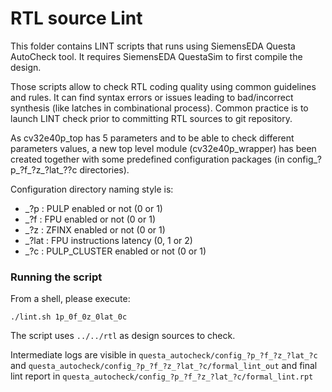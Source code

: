 # RTL source Lint

This folder contains LINT scripts that runs using SiemensEDA Questa AutoCheck tool. It requires SiemensEDA QuestaSim to first compile the design.

Those scripts allow to check RTL coding quality using common guidelines and rules. It can find syntax errors or issues leading to bad/incorrect synthesis (like latches in combinational process).
Common practice is to launch LINT check prior to committing RTL sources to git repository.

As cv32e40p\_top has 5 parameters and to be able to check different parameters values, a new top level module (cv32e40p\_wrapper) has been created together with some predefined configuration packages (in config\_?p\_?f\_?z\_?lat\_??c directories).

Configuration directory naming style is:
- \_?p : PULP enabled or not (0 or 1)
- \_?f : FPU enabled or not (0 or 1)
- \_?z : ZFINX enabled or not (0 or 1)
- \_?lat : FPU instructions latency (0, 1 or 2)
- \_?c : PULP\_CLUSTER enabled or not (0 or 1)

### Running the script

From a shell, please execute:

```
./lint.sh 1p_0f_0z_0lat_0c
```

The script uses `../../rtl` as design sources to check.

Intermediate logs are visible in `questa_autocheck/config_?p_?f_?z_?lat_?c` and `questa_autocheck/config_?p_?f_?z_?lat_?c/formal_lint_out` and final lint report in `questa_autocheck/config_?p_?f_?z_?lat_?c/formal_lint.rpt`

